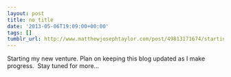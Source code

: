 ```yaml
---
layout: post
title: no title
date: '2013-05-06T19:09:00+00:00'
tags: []
tumblr_url: http://www.matthewjosephtaylor.com/post/49813171674/starting-my-new-venture-plan-on-keeping-this-blog
---
```

Starting my new venture. Plan on keeping this blog updated as I make progress.  Stay tuned for more…
